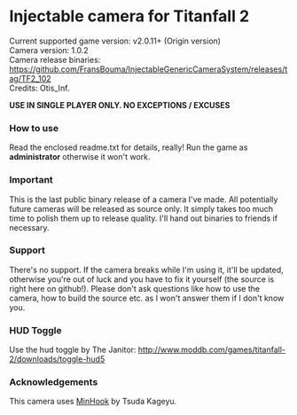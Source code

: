Injectable camera for Titanfall 2
============================

Current supported game version: v2.0.11+ (Origin version)  
Camera version: 1.0.2  
Camera release binaries: https://github.com/FransBouma/InjectableGenericCameraSystem/releases/tag/TF2_102  
Credits: Otis_Inf. 

**USE IN SINGLE PLAYER ONLY. NO EXCEPTIONS / EXCUSES**

### How to use
Read the enclosed readme.txt for details, really! Run the game as **administrator** otherwise it won't work.

### Important
This is the last public binary release of a camera I've made. All potentially future cameras will be released as
source only. It simply takes too much time to polish them up to release quality. I'll hand out binaries to 
friends if necessary.

### Support
There's no support. If the camera breaks while I'm using it, it'll be updated, otherwise you're out of luck and
you have to fix it yourself (the source is right here on github!). Please don't ask questions like how to use the
camera, how to build the source etc. as I won't answer them if I don't know you. 

### HUD Toggle
Use the hud toggle by The Janitor: http://www.moddb.com/games/titanfall-2/downloads/toggle-hud5

### Acknowledgements
This camera uses [MinHook](https://github.com/TsudaKageyu/minhook) by Tsuda Kageyu.
